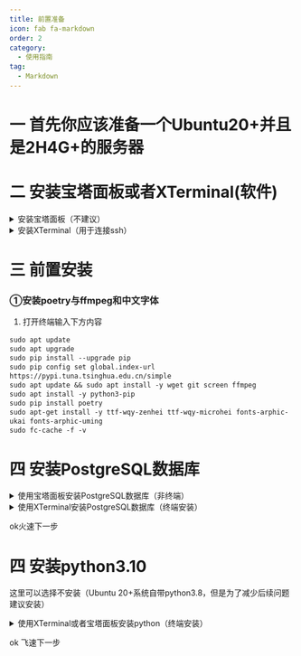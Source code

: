 ```yaml
---
title: 前置准备
icon: fab fa-markdown
order: 2
category:
  - 使用指南
tag:
  - Markdown
---
```


# 一 首先你应该准备一个Ubuntu20+并且是2H4G+的服务器

# 二 安装宝塔面板或者XTerminal(软件)

<details>
  <summary>安装宝塔面板（不建议）</summary>

### 打开服务器控制台找到SSH连接工具输入下方内容回车即可

```
wget -O install.sh https://download.bt.cn/install/install-ubuntu_6.0.sh && sudo bash install.sh ed8484bec
```

### 等待安装完成后打开面板（密码请牢记，如无法打开请开放端口）

</details>

<details>
  <summary>安装XTerminal（用于连接ssh）</summary>

1. [点击此处下载XTerminal](https://www.xterminal.cn)

2. 下载完成后打开点击新建服务器（+号）

![Alt](img/XTerminal新建ssh.png)

3. 写上一个名字/ip地址/登录密码后创建即可

![Alt](img/XTerminal绑定ssh.png)

3.1 你的登录密码会在你的服务商控制台显示（不知道在哪里就去百度搜，太多了我没办法去列举每个服务商不一样）

4. 创建完成点击连接

![Alt](img/XTerminal连接ssh.png)

</details>

# 三 前置安装

### ①安装poetry与ffmpeg和中文字体

1. 打开终端输入下方内容

```
sudo apt update
sudo apt upgrade
sudo pip install --upgrade pip
sudo pip config set global.index-url https://pypi.tuna.tsinghua.edu.cn/simple
sudo apt update && sudo apt install -y wget git screen ffmpeg
sudo apt install -y python3-pip
sudo pip install poetry
sudo apt-get install -y ttf-wqy-zenhei ttf-wqy-microhei fonts-arphic-ukai fonts-arphic-uming
sudo fc-cache -f -v
```

# 四 安装PostgreSQL数据库

<details>
  <summary>使用宝塔面板安装PostgreSQL数据库（非终端）</summary>

1. 打开软件商店搜索PostgreSQL管理器并安装（默认安装即可）

![Alt](img/安装PostgreSQL管理器.png)

2. 安装完成后点击`设置`

![Alt](img/安装PostgreSQL.png)

3. 然后点击`版本管理`，安装12.10版本（时间较长）


![Alt](img/安装PostgreSQL2.png)

4. 安装完成后点击`数据库列表`创建/添加数据库

![Alt](img/创建PostgreSQL.png)

5. `数据库名/用户名/密码`全部填写`zhenxun`后点击`确定`

![Alt](img/创建PostgreSQL2.png)

</details>

<details>
  <summary>使用XTerminal安装PostgreSQL数据库（终端安装）</summary>

1. 安装PostgreSQL数据库

```
sudo apt install -y postgresql postgresql-contrib

```

2. 创建数据库（终端依次输入）

```
sudo su - postgres
psql
CREATE USER zhenxun WITH PASSWORD 'zhenxun';
CREATE DATABASE zhenxun OWNER zhenxun;
exit
exit
```

</details>

ok火速下一步

# 四 安装python3.10

这里可以选择不安装（Ubuntu 20+系统自带python3.8，但是为了减少后续问题建议安装）

<details>
  <summary>使用XTerminal或者宝塔面板安装python（终端安装）</summary>

打开终端依次输入下方内容

```
sudo apt update
sudo apt install build-essential zlib1g-dev libncurses5-dev libgdbm-dev libnss3-dev libssl-dev libreadline-dev libffi-dev wget
wget https://www.python.org/ftp/python/3.10.0/Python-3.10.0.tgz
tar -xf Python-3.10.0.tgz
cd Python-3.10.0
./configure --enable-optimizations
make -j $(nproc)
sudo make altinstall
```

</details>

ok 飞速下一步
